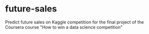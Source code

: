 # future-sales
Predict future sales on Kaggle competition for the final project of the Coursera course "How to win a data science competition"
